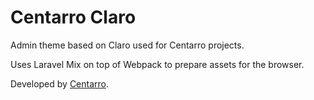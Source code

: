 # Centarro Claro
Admin theme based on Claro used for Centarro projects.

Uses Laravel Mix on top of Webpack to prepare assets for the browser.

Developed by [Centarro](https://www.centarro.io/).
